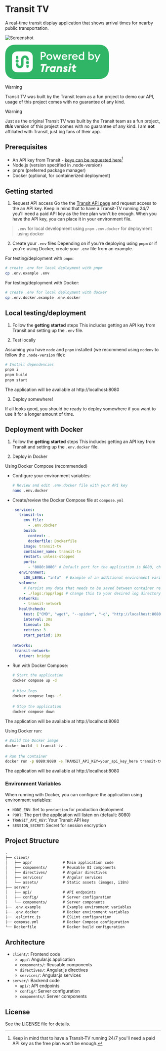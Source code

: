 # Transit TV

A real-time transit display application that shows arrival times for nearby public transportation.

![Screenshot](screenshot.png)

[![Powered by Transit API logo](/transit-api-badge.png 'Powered by Transit API logo')](https://transitapp.com)

> [!WARNING]  
> Transit TV was built by the Transit team as a fun project to demo our API, usage of this project comes with no guarantee of any kind. 

> [!WARNING]
> Just as the original Transit TV was built by the Transit team as a fun project, ***this*** version of this project comes with no guarantee of any kind. I am **not** affiliated with Transit, just big fans of their app.


## Prerequisites

- An API key from Transit - [keys can be requested here](https://transitapp.com/apis)[^1]
- Node.js (version specified in .node-version)
- pnpm (preferred package manager)
- Docker (optional, for containerized deployment)

[^1]: Keep in mind that to have a Transit-TV running 24/7 you'll need a paid API key as the free plan won't be enough.

## Getting started
1. Request API access
Go the the [Transit API page](https://transitapp.com/apis) and request access to the an API key. Keep in mind that to have a Transit-TV running 24/7 you'll need a paid API key as the free plan won't be enough. When you have the API key, you can place it in your environment file. 

> `.env` for local development using `pnpm`
> `.env.docker` for deployment using docker

2. Create your `.env` files
Depending on if you're deploying using `pnpm` or if you're using Docker, create your `.env` file from an example.

For testing/deployment with `pnpm`:

```bash
# create .env for local deployment with pnpm
cp .env.example .env
```

For testing/deployment with Docker:

```bash
# create .env for local deployment with docker
cp .env.docker.example .env.docker
```

## Local testing/deployment

1. Follow the **getting started** steps
This includes getting an API key from Transit and setting up the `.env` file.

2. Test locally

Assuming you have `node` and `pnpm` installed (we recommend using `nodenv` to follow the `.node-version` file):

```bash
# Install dependencies
pnpm i
pnpm build
pnpm start
```
The application will be available at http://localhost:8080

3. Deploy somewhere!

If all looks good, you should be ready to deploy somewhere if you want to use it for a longer amount of time.

## Deployment with Docker

1. Follow the **getting started** steps
This includes getting an API key from Transit and setting up the `.env.docker` file.

2. Deploy in Docker

Using Docker Compose (recommended)

* Configure your environment variables:
   
   ```bash
   # Review and edit .env.docker file with your API key
   nano .env.docker
   ```

* Create/review the Docker Compose file at `compose.yml`

   ```yaml
    services:
      transit-tv:
        env_file:
          - .env.docker
        build:
          context: .
          dockerfile: Dockerfile
        image: transit-tv
        container_name: transit-tv
        restart: unless-stopped
        ports:
          - "8080:8080" # Default port for the application is 8080, change the left side if needed
      environment:
        LOG_LEVEL: "info"  # Example of an additional environment variable
      volumes:
        # Persist any data that needs to be saved between container restarts
        - ./logs:/app/logs # change this to your desired log directory
      networks:
        - transit-network
      healthcheck:
        test: ["CMD", "wget", "--spider", "-q", "http://localhost:8080"]
        interval: 30s
        timeout: 10s
        retries: 3
        start_period: 10s

  networks:
    transit-network:
      driver: bridge
   ```
* Run with Docker Compose:

   ```bash
   # Start the application
   docker compose up -d

   # View logs
   docker compose logs -f

   # Stop the application
   docker compose down
   ```

The application will be available at http://localhost:8080


Using Docker run:

```bash
# Build the Docker image
docker build -t transit-tv .

# Run the container
docker run -p 8080:8080 -e TRANSIT_API_KEY=your_api_key_here transit-tv
```

The application will be available at http://localhost:8080

### Environment Variables

When running with Docker, you can configure the application using environment variables:

- `NODE_ENV`: Set to `production` for production deployment
- `PORT`: The port the application will listen on (default: 8080)
- `TRANSIT_API_KEY`: Your Transit API key
- `SESSION_SECRET`: Secret for session encryption

## Project Structure

```
.
├── client/
│   ├── app/              # Main application code
│   ├── components/       # Reusable UI components
│   ├── directives/       # Angular directives
│   ├── services/         # Angular services
│   └── assets/           # Static assets (images, i18n)
├── server/
│   ├── api/              # API endpoints
│   ├── config/           # Server configuration
│   └── components/       # Server components
├── .env.example          # Example environment variables
├── .env.docker           # Docker environment variables
├── .eslintrc.js          # ESLint configuration
├── compose.yml           # Docker Compose configuration
└── Dockerfile            # Docker build configuration
```

## Architecture

- `client/`: Frontend code
  - `app/`: Angular.js application
  - `components/`: Reusable components
  - `directives/`: Angular.js directives
  - `services/`: Angular.js services
- `server/`: Backend code
  - `api/`: API endpoints
  - `config/`: Server configuration
  - `components/`: Server components

## License

See the [LICENSE](LICENSE) file for details.
